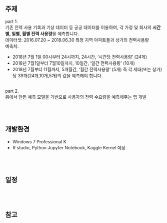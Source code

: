 ## 주제
part 1.  <br>
기존 전력 사용 기록과 기상 데이터 등 공공 데이터를 이용하여, 각 가정 및 회사의 **시간별, 일별, 월별 전력 사용량**을 예측합니다. 
<br>데이터셋: 2016.07.20 ~ 2018.06.30 특정 지역 아파트들과 상가의 전력사용량
<br>예측치:
* 2018년 7월 1일 00시부터 24시까지, 24시간, ‘시간당 전력사용량’ (24게) 
* 2018년 7월1일부터 7월10일까지, 10일간, ‘일간 전력사용량’ (10개) 
* 2018년 7월부터 11월까지, 5개월간, ‘월간 전력사용량’ (5개)
즉 각 세대(또는 상가)당 39개(24개,10개,5개)의 값을 예측해야 합니다.

<br>
part 2. <br>
위에서 만든 예측 모델을 기반으로 사용자의 전력 수요량을 예측해주는 앱 개발

<br><br>

## 개발환경
* Windows 7 Professional K
* R studio, Python Jupyter Notebook, Kaggle Kernel 예상

<br><br>

## 일정

<br><br>

## 참고








